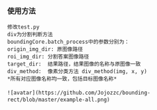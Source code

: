 ### 使用方法
    修改test.py
    div为分割判断方法
    boundingCore.batch_process中的参数分别为：
    origin_img_dir: 原图像路径
    roi_img_dir: 分割答案图像路径
    target_dir:  结果路径，结果图像的名称与原图像一致
    div_method:  像素分类方法 div_method(img, x, y)
    *所有对应图像名称均一致，包括目标图像名称*

	![avatar](https://github.com/Jojozzc/bounding-rect/blob/master/example-all.png)
